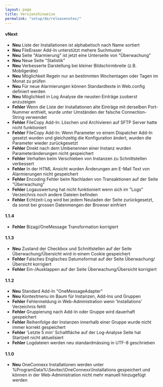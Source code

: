 ```yaml
---
layout: page
title: Versionshinweise
permalink: "setup/de/releasenotes/"
---
```


#### vNext

* __Neu__ Liste der Installationen ist alphabetisch nach Name sortiert
* __Neu__ FileEraser Add-In unterstützt mehere Suchmuster
* __Neu__ Seite "Alarmierung" ist jetzt eine Unterseite von "Überwachung"
* __Neu__ Neue Seite "Statistik"
* __Neu__ Verbesserte Darstellung bei kleiner Bildschirmbreite (z.B. Mobilgeräte)
* __Neu__ Möglichkeit Regeln nur an bestimmten Wochentagen oder Tagen im Monat zu prüfen
* __Neu__ Für neue Alarmierungen können Standardtexte in Web.config definiert werden
* __Neu__ Möglichkeit in Log Analyse die neusten Einträge zuoberst anzuzeigen
* __Fehler__ Wenn die Liste der Installationen alte Einträge mit derselben Port-Nummer enthielt, wurde unter Umständen der falsche Connection-String verwendet
* __Fehler__ FileCopy Add-In: Löschen und Archivieren auf SFTP Server hatte nicht funktioniert
* __Fehler__ FileCopy Add-In: Wenn Parameter vo einem Dispatcher Add-In gesetzt wurden und gleichzeitig die Konfiguration ändert, wurden die Parameter wieder zurückgesetzt
* __Fehler__ Direkt nach dem Umbenennen einer Instanz wurden Parameteränderungen nicht gespeichert
* __Fehler__ Verhalten beim Verschieben von Instanzen zu Schnittstellen verbessert
* __Fehler__ In der HTML Ansicht wurden Änderungen am E-Mail Text von Alarmierungen nicht gespeichert
* __Fehler__ Encoding Fehler beim Nachladen von Transaktionen auf der Seite "Überwachung"
* __Fehler__ Logauswertung hat nicht funktioniert wenn sich im "Logs" Verzeichnis noch andere Dateien befinden
* __Fehler__ Echtzeit-Log wird bei jedem Neuladen der Seite zurückgesetzt, da sonst bei grossen Datenmengen der Browser einfriert


#### 1.1.4

* __Fehler__ Bizagi/OneMessage Transformation korrigiert


#### 1.1.3

* __Neu__ Zustand der Checkbox und Schnittstellen auf der Seite Überwachung/Übersicht wird in einem Cookie gespeichert
* __Fehler__ Falsches Englisches Datumsformat auf der Seite Überwachung/Übersicht korrigiert
* __Fehler__ Ein-/Ausklappen auf der Seite Überwachung/Übersicht korrigiert


#### 1.1.2

* __Neu__ Standard Add-In "OneMessageAdapter"
* __Neu__ Kontextmenu im Baum für Instanzen, Add-Ins und Gruppen
* __Fehler__ Fehlermeldung in Web-Administration wenn 'Installations' Verzeichnis fehlt
* __Fehler__ Gruppierung nach Add-In oder Gruppe wird dauerhaft gespeichert
* __Fehler__ Reihenfolge der Instanzen innerhalb einer Gruppe wurde nicht immer korrekt gespeichert
* __Fehler__ 'Letzte 5 min' Schaltfläche auf der Log-Analyse Seite hat Startzeit nicht aktuelisiert
* __Fehler__ Logdateien werden neu standardmässing in UTF-8 geschrieben


#### 1.1.0

* __Neu__ OneConnexx Installationen werden unter %ProgramData%\Sevitec\OneConnexx\Installations gespeichert und können in der Web-Administration nicht mehr manuell hinzugefügt werden
